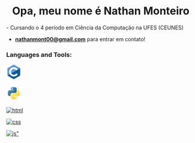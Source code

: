<h1 align="center">Opa, meu nome é Nathan Monteiro</h1>
- Cursando o 4 período em Ciência da Computação na UFES (CEUNES) 

- **nathanmont00@gmail.com** para entrar em contato!

<p align="left"></p>

  <h3 align="left">Languages and Tools:</h3>
<p align="left"> 
  
  <a href="https://www.cprogramming.com/" target="_blank" rel="external"> <img   src="https://raw.githubusercontent.com/devicons/devicon/master/icons/c/c-original.svg" alt="c" width="40" height="40"/> </a> 
  
  <a href="https://www.python.org" target="_blank" rel="external"> <img src="https://raw.githubusercontent.com/devicons/devicon/master/icons/python/python-original.svg" alt="python" width="40" height="40"/> </a> 
  
  <a href="https://html.com" target="_blank" rel="external"><img src="https://cdn.jsdelivr.net/gh/devicons/devicon@latest/icons/html5/html5-original.svg" alt="html" width="40" height="40"/></a>
  
  <a href="https://www.w3.org/Style/CSS/Overview.en.html" target="_blank" rel="external"> <img src="https://cdn.jsdelivr.net/gh/devicons/devicon@latest/icons/css3/css3-original.svg" alt="css" width="40" height="40"/></a>

  <a href="https://www.javascript.com" target="_blank" rel="external"><img src="https://cdn.jsdelivr.net/gh/devicons/devicon@latest/icons/javascript/javascript-original.svg" alt="js" width="40" height="40"/>"</a>
  
</p>




